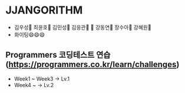 # JJANGORITHM 
- 김우성:older_man: 최윤호:boy: 김민성:boy: 김응관:boy: :boy: 강동연:baby: 장수아:baby: 강혜원:baby:
- 화이팅😄😄😄

## Programmers 코딩테스트 연습 (https://programmers.co.kr/learn/challenges)

- Week1 ~ Week3 -> Lv.1
- Week4 ~ -> Lv.2
